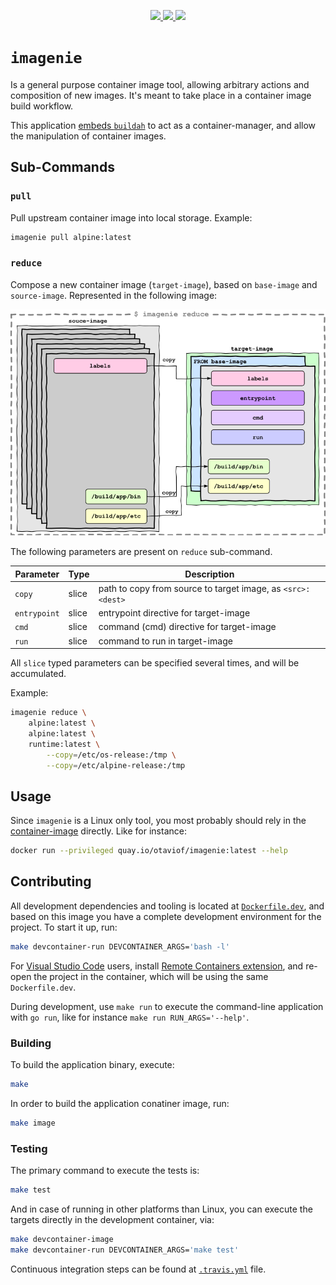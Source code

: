<p align="center">
    <a alt="GoReport" href="https://goreportcard.com/report/github.com/otaviof/imagenie">
        <img src="https://goreportcard.com/badge/github.com/otaviof/imagenie">
    </a>
    <a alt="CI Status" href="https://travis-ci.com/otaviof/imagenie">
        <img src="https://travis-ci.com/otaviof/imagenie.svg?branch=master">
    </a>
    <a alt="Quay.io Container Image" href="https://quay.io/repository/otaviof/imagenie">
        <img src="https://quay.io/repository/otaviof/imagenie/status">
    </a>
</p>

# `imagenie`

Is a general purpose container image tool, allowing arbitrary actions and composition of new images.
It's meant to take place in a container image build workflow.

This application [embeds `buildah`][buildahembed] to act as a container-manager, and allow the
manipulation of container images.

## Sub-Commands

### `pull`

Pull upstream container image into local storage. Example:

```sh
imagenie pull alpine:latest
```

### `reduce`

Compose a new container image (`target-image`), based on `base-image` and `source-image`. Represented
in the following image:

<p align="center">
    <img alt="imagenie redduce diagram" src="./assets/diagrams/imagenie-reduce-diagram.png">
</p>

The following parameters are present on `reduce` sub-command.

| Parameter    | Type    | Description |
|--------------|---------|-------------------------------------------------------------|
| `copy`       | slice   | path to copy from source to target image, as `<src>:<dest>` |
| `entrypoint` | slice   | entrypoint directive for target-image                       |
| `cmd`        | slice   | command (cmd) directive for target-image                    |
| `run`        | slice   | command to run in target-image                              |

All `slice` typed parameters can be specified several times, and will be accumulated.

Example:

```sh
imagenie reduce \
    alpine:latest \
    alpine:latest \
    runtime:latest \
        --copy=/etc/os-release:/tmp \
        --copy=/etc/alpine-release:/tmp
```

## Usage

Since `imagenie` is a Linux only tool, you most probably should rely in the [container-image][quayio]
directly. Like for instance:

```sh
docker run --privileged quay.io/otaviof/imagenie:latest --help
```

## Contributing

All development dependencies and tooling is located at [`Dockerfile.dev`](./Dockerfile.dev), and
based on this image you have a complete development environment for the project. To start it up, run:

```sh
make devcontainer-run DEVCONTAINER_ARGS='bash -l'
```

For [Visual Studio Code][vscode] users, install [Remote Containers extension][vscodecontainers],
and re-open the project in the container, which will be using the same `Dockerfile.dev`.

During development, use `make run` to execute the command-line application with `go run`, like for
instance `make run RUN_ARGS='--help'`.

### Building

To build the application binary, execute:

```sh
make
```

In order to build the application conatiner image, run:

```sh
make image
```

### Testing

The primary command to execute the tests is:

```sh
make test
```

And in case of running in other platforms than Linux, you can execute the targets directly in the
development container, via:

```sh
make devcontainer-image
make devcontainer-run DEVCONTAINER_ARGS='make test'
```

Continuous integration steps can be found at [`.travis.yml`](./.travis.yml) file.


[buildahembed]: https://github.com/containers/buildah/blob/master/docs/tutorials/04-include-in-your-build-tool.md
[quayio]: https://quay.io/repository/otaviof/imagenie
[vscode]: https://code.visualstudio.com/
[vscodecontainers]: https://marketplace.visualstudio.com/items?itemName=ms-vscode-remote.remote-containers